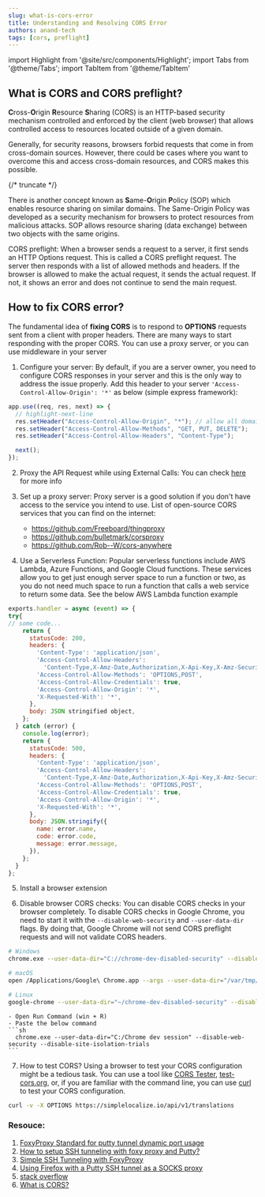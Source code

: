 ```yaml
---
slug: what-is-cors-error
title: Understanding and Resolving CORS Error
authors: anand-tech
tags: [cors, preflight]
---
```

import Highlight from '@site/src/components/Highlight';
import Tabs from '@theme/Tabs';
import TabItem from '@theme/TabItem'

## <Highlight color='#800031' highlight='fg' fontWeight='bold'> What is CORS and CORS preflight? </Highlight>
**C**ross-**O**rigin **R**esource **S**haring (<Highlight color='#25c2a0'>CORS</Highlight>) is an HTTP-based security mechanism controlled and enforced by the client (web browser) that allows controlled access to resources located outside of a given domain.

Generally, for security reasons, <Highlight highlight='lightBg' color='#D1FFBD'>browsers forbid requests that come in from cross-domain sources</Highlight>. However, <Highlight highlight='lightBg' color='#D1FFBD'>there could be cases where you want to overcome this</Highlight> and access cross-domain resources, and <Highlight highlight='lightBg' color='#D1FFBD'>CORS makes this possible</Highlight>.

{/* truncate */}

There is another concept known as **S**ame-**O**rigin **P**olicy (<Highlight color='#25c2a0'>SOP</Highlight>) which enables resource sharing on similar domains. The Same-Origin Policy was developed as a security mechanism for browsers to protect resources from malicious attacks. SOP allows resource sharing (data exchange) between two objects with the same origins.

<Highlight color='#25c2a0'>CORS preflight</Highlight>: When a browser sends a request to a server, it first sends an HTTP Options request. This is called a CORS preflight request. The server then responds with a list of allowed methods and headers. If the browser is allowed to make the actual request, it sends the actual request. If not, it shows an error and does not continue to send the main request.

## How to fix CORS error?
<Highlight highlight='lightBg' color='#D1FFBD'>The fundamental idea of **fixing CORS** is to respond to **OPTIONS** requests sent from a client with proper headers.</Highlight> There are many ways to start responding with the proper CORS. You can use a proxy server, or you can use middleware in your server

1. Configure your server: By default, if you are a server owner, you need to configure CORS responses in your server and this is the only way to address the issue properly. Add this header to your server `'Access-Control-Allow-Origin': '*'` as below (simple express framework):

```js title="server.js"
app.use((req, res, next) => {
  // highlight-next-line
  res.setHeader("Access-Control-Allow-Origin", "*"); // allow all domains
  res.setHeader("Access-Control-Allow-Methods", "GET, PUT, DELETE");
  res.setHeader("Access-Control-Allow-Headers", "Content-Type");

  next();
});
```
2. Proxy the API Request while using External Calls: You can check [here](https://actionanand.github.io/wiki/docs/intro/#proxy-file-in-frontend-angular-react-etc---sample) for more info

3. Set up a proxy server: Proxy server is a good solution if you don't have access to the service you intend to use.
List of open-source CORS services that you can find on the internet:

    - https://github.com/Freeboard/thingproxy
    - https://github.com/bulletmark/corsproxy
    - https://github.com/Rob--W/cors-anywhere

4. Use a Serverless Function: Popular serverless functions include AWS Lambda, Azure Functions, and Google Cloud functions. These services allow you to get just enough server space to run a function or two, as you do not need much space to run a function that calls a web service to return some data. See the below AWS Lambda function example

```js
exports.handler = async (event) => {
try{
// some code...
    return {
      statusCode: 200,
      headers: {
        'Content-Type': 'application/json',
        'Access-Control-Allow-Headers':
          'Content-Type,X-Amz-Date,Authorization,X-Api-Key,X-Amz-Security-Token',
        'Access-Control-Allow-Methods': 'OPTIONS,POST',
        'Access-Control-Allow-Credentials': true,
        'Access-Control-Allow-Origin': '*',
        'X-Requested-With': '*',
      },
      body: JSON stringified object,
    };
  } catch (error) {
    console.log(error);
    return {
      statusCode: 500,
      headers: {
        'Content-Type': 'application/json',
        'Access-Control-Allow-Headers':
          'Content-Type,X-Amz-Date,Authorization,X-Api-Key,X-Amz-Security-Token',
        'Access-Control-Allow-Methods': 'OPTIONS,POST',
        'Access-Control-Allow-Credentials': true,
        'Access-Control-Allow-Origin': '*',
        'X-Requested-With': '*',
      },
      body: JSON.stringify({
        name: error.name,
        code: error.code,
        message: error.message,
      }),
    };
  }
};
```

5. Install a browser extension

6. Disable browser CORS checks: You can disable CORS checks in your browser completely. To disable CORS checks in Google Chrome, you need to start it with the `--disable-web-security` and `--user-data-dir` flags. By doing that, Google Chrome will not send CORS preflight requests and will not validate CORS headers.

```sh
# Windows
chrome.exe --user-data-dir="C://chrome-dev-disabled-security" --disable-web-security --disable-site-isolation-trials

# macOS
open /Applications/Google\ Chrome.app --args --user-data-dir="/var/tmp/chrome-dev-disabled-security" --disable-web-security --disable-site-isolation-trials

# Linux
google-chrome --user-data-dir="~/chrome-dev-disabled-security" --disable-web-security --disable-site-isolation-trials
```

    - Open Run Command (win + R)
    - Paste the below command
    ```sh
      chrome.exe --user-data-dir="C:/Chrome dev session" --disable-web-security --disable-site-isolation-trials
    ```
7. How to test CORS?
Using a browser to test your CORS configuration might be a tedious task. You can use a tool like [CORS Tester](https://cors-test.codehappy.dev/), [test-cors.org](https://www.test-cors.org/), or, if you are familiar with the command line, you can use [curl](https://curl.se/) to test your CORS configuration.

```sh
curl -v -X OPTIONS https://simplelocalize.io/api/v1/translations
```

### Resouce:

1. [FoxyProxy Standard for putty tunnel dynamic port usage](https://addons.mozilla.org/en-US/firefox/addon/foxyproxy-standard/)
2. [How to setup SSH tunneling with foxy proxy and Putty?](https://www.interserver.net/tips/kb/setup-ssh-tunneling-foxy-proxy-putty/)
3. [Simple SSH Tunneling with FoxyProxy](https://www.willchatham.com/security/simple-ssh-tunneling-with-foxyproxy/)
4. [Using Firefox with a Putty SSH tunnel as a SOCKS proxy](https://www.adamfowlerit.com/2013/01/using-firefox-with-a-putty-ssh-tunnel-as-a-socks-proxy/)
5. [stack overflow](https://stackoverflow.com/questions/3102819/disable-same-origin-policy-in-chrome/42024918#42024918)
6. [What is CORS?](https://simplelocalize.io/blog/posts/what-is-cors/)
